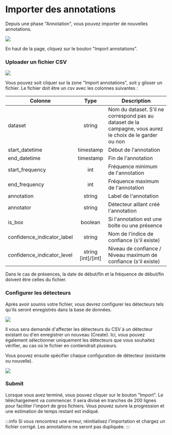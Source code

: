 # Importer des annotations

Depuis une phase "Annotation", vous pouvez importer de nouvelles annotations.

![](/campaign-creator/campaign-detail-actions.png)

En haut de la page, cliquez sur le bouton "Import annotations".

### Uploader un fichier CSV

![](/campaign-creator/import-drag-zone.png)

Vous pouvez soit cliquer sur la zone "Import annotations", soit y glisser un fichier. Le fichier doit être un csv avec
les colonnes suivantes :

| Colonne                    |          Type          | Description                                                                                               |
|----------------------------|:----------------------:|-----------------------------------------------------------------------------------------------------------|
| dataset                    |         string         | Nom du dataset. S'il ne correspond pas au dataset de la campagne, vous aurez le choix de le garder ou non |
| start_datetime             |       timestamp        | Début de l'annotation                                                                                     |
| end_datetime               |       timestamp        | Fin de l'annotation                                                                                       |
| start_frequency            |          int           | Fréquence minimum de l'annotation                                                                         |
| end_frequency              |          int           | Fréquence maximum de l'annotation                                                                         |
| annotation                 |         string         | Label de l'annotation                                                                                     |
| annotator                  |         string         | Détecteur aillant créé l'annotation                                                                       |
| is_box                     |        boolean         | Si l'annotation est une boîte ou une présence                                                             |
| confidence_indicator_label |         string         | Nom de l'indice de confiance (s'il existe)                                                                |
| confidence_indicator_level | string<br/>[int]/[int] | Niveau de confiance / Niveau maximum de confiance (s'il existe)                                           |

Dans le cas de présences, la date de début/fin et la fréquence de début/fin doivent être celles du fichier.

### Configurer les détecteurs

Après avoir soumis votre fichier, vous devrez configurer les détecteurs tels qu'ils seront enregistrés dans la base de
données.

![](/campaign-creator/import-detectors.png)

Il vous sera demandé d'affecter les détecteurs du CSV à un détecteur existant ou d'en enregistrer un nouveau (Create).
Ici, vous pouvez également sélectionner uniquement les détecteurs que vous souhaitez vérifier, au cas où le fichier en
contiendrait plusieurs.

Vous pouvez ensuite spécifier chaque configuration de détecteur (existante ou nouvelle).

![](/campaign-creator/import-detectors-configuration.png)

### Submit

Lorsque vous avez terminé, vous pouvez cliquer sur le bouton "Import".
Le téléchargement va commencer. Il sera divisé en tranches de 200 lignes pour faciliter l'import de gros fichiers. Vous
pouvez suivre la progression et une estimation de temps restant est indiqué.

:::info
Si vous rencontrez une erreur, réinitialisez l'importation et chargez un fichier corrigé.
Les annotations ne seront pas dupliquée.
:::
